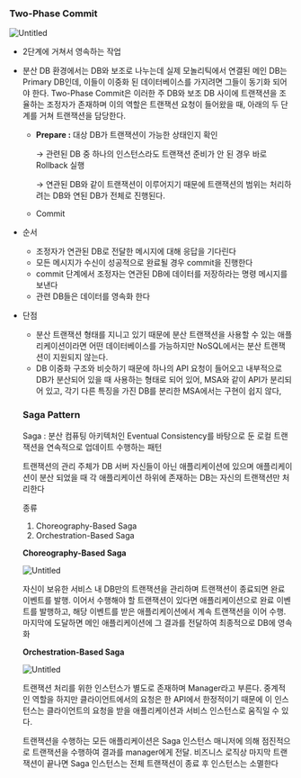 ### Two-Phase Commit

![Untitled](https://s3.us-west-2.amazonaws.com/secure.notion-static.com/a8da8616-1ee1-48aa-a7fd-281129f49679/Untitled.png?X-Amz-Algorithm=AWS4-HMAC-SHA256&X-Amz-Content-Sha256=UNSIGNED-PAYLOAD&X-Amz-Credential=AKIAT73L2G45EIPT3X45%2F20211230%2Fus-west-2%2Fs3%2Faws4_request&X-Amz-Date=20211230T033430Z&X-Amz-Expires=86400&X-Amz-Signature=2cb0133dca49872bdc4b26e4266b267e3ac80bb0a949a23947f814d0a00a860a&X-Amz-SignedHeaders=host&response-content-disposition=filename%20%3D%22Untitled.png%22&x-id=GetObject)

- 2단계에 거쳐서 영속하는 작업
- 분산 DB 환경에서는 DB와 보조로 나누는데 실제 모놀리틱에서 연결된 메인 DB는 Primary DB인데, 이들이 이중화 된 데이터베이스를 가지려면 그들이 동기화 되어야 한다. 
Two-Phase Commit은 이러한 주 DB와 보조 DB 사이에 트랜잭션을 조율하는 조정자가 존재하며 이의 역할은 트랜잭션 요청이 들어왔을 때, 아래의 두 단계를 거쳐 트랜잭션을 담당한다.
    - **Prepare :** 대상 DB가 트랜잭션이 가능한 상태인지 확인
        
        → 관련된 DB 중 하나의 인스턴스라도 트랜잭션 준비가 안 된 경우 바로 Rollback 실행
        
        → 연관된 DB와 같이 트랜잭션이 이루어지기 때문에 트랜잭션의 범위는 처리하려는 DB와 연된 DB가 전체로 진행된다. 
        
    - Commit
    
- 순서
    - 조정자가 연관된 DB로 전달한 메시지에 대해 응답을 기다린다
    - 모든 메시지가 수신이 성공적으로 완료될 경우 commit을 진행한다
    - commit 단계에서 조정자는 연관된 DB에 데이터를 저장하라는 명령 메시지를 보낸다
    - 관련 DB들은 데이터를 영속화 한다
    
- 단점
    - 분산 트랜잭션 형태를 지니고 있기 때문에 분산 트랜잭션을 사용할 수 있는 애플리케이션이라면 어떤 데이터베이스를 가능하지만 NoSQL에서는 분산 트랜잭션이 지원되지 않는다.
    - DB 이중화 구조와 비슷하기 때문에 하나의 API 요청이 들어오고 내부적으로 DB가 분산되어 있을 때 사용하는 형태로 되어 있어, MSA와 같이 API가 분리되어 있고, 각기 다른 특징을 가진 DB를 분리한 MSA에서는 구현이 쉽지 않다,
    
    ### Saga Pattern
    
    Saga : 분산 컴퓨팅 아키텍처인 Eventual Consistency를 바탕으로 둔 로컬 트랜잭션을 연속적으로 업데이트 수행하는 패턴 
    
    트랜잭션의 관리 주체가 DB 서버 자신들이 아닌 애플리케이션에 있으며 애플리케이션이 분산 되었을 때 각 애플리케이션 하위에 존재하는 DB는 자신의 트랜잭션만 처리한다
    
    종류
    
    1. Choreography-Based Saga
    2. Orchestration-Based Saga
    
    **Choreography-Based Saga**
    
    ![Untitled](https://s3.us-west-2.amazonaws.com/secure.notion-static.com/9bd78faa-a3a9-4cb3-a4f0-6655b69dbaa9/Untitled.png?X-Amz-Algorithm=AWS4-HMAC-SHA256&X-Amz-Content-Sha256=UNSIGNED-PAYLOAD&X-Amz-Credential=AKIAT73L2G45EIPT3X45%2F20211230%2Fus-west-2%2Fs3%2Faws4_request&X-Amz-Date=20211230T033442Z&X-Amz-Expires=86400&X-Amz-Signature=58e84cd94c1e536e8ad7cfe3f32aa1ac4606304a198be4fab1b7717915956add&X-Amz-SignedHeaders=host&response-content-disposition=filename%20%3D%22Untitled.png%22&x-id=GetObject)
    
    자신이 보유한 서비스 내 DB만의 트랜잭션을 관리하며 트랜잭션이 종료되면 완료 이벤트를 발행. 이어서 수행해야 할 트랜잭션이 있다면 애플리케이션으로 완료 이벤트를 발행하고, 해당 이벤트를 받은 애플리케이션에서 계속 트랜잭션을 이어 수행. 마지막에 도달하면 메인 애플리케이션에 그 결과를 전달하여 최종적으로 DB에 영속화
    
    **Orchestration-Based Saga**
    
    ![Untitled](https://s3.us-west-2.amazonaws.com/secure.notion-static.com/ddce7e34-b4ed-423e-9d8f-cc4b8aa98199/Untitled.png?X-Amz-Algorithm=AWS4-HMAC-SHA256&X-Amz-Content-Sha256=UNSIGNED-PAYLOAD&X-Amz-Credential=AKIAT73L2G45EIPT3X45%2F20211230%2Fus-west-2%2Fs3%2Faws4_request&X-Amz-Date=20211230T033451Z&X-Amz-Expires=86400&X-Amz-Signature=a0f009079ce4df6583d7298fa21fc53f12d6908997ed3edc7375935e678805ba&X-Amz-SignedHeaders=host&response-content-disposition=filename%20%3D%22Untitled.png%22&x-id=GetObject)
    
    트랜잭션 처리를 위한 인스턴스가 별도로 존재하며 Manager라고 부른다. 중계적인 역할을 하지만 클라이언트에서의 요청은 한 API에서 한정적이기 때문에 이 인스턴스는 클라이언트의 요청을 받을 애플리케이션과 서비스 인스턴스로 움직일 수 있다. 
    
    트랜잭션을 수행하는 모든 애플리케이션은 Saga 인스턴스 매니저에 의해 점진적으로 트랜잭션을 수행하여 결과를 manager에게 전달. 비즈니스 로직상 마지막 트랜잭션이 끝나면 Saga 인스턴스는 전체 트랜잭션이 종료 후 인스턴스는 소멸한다
